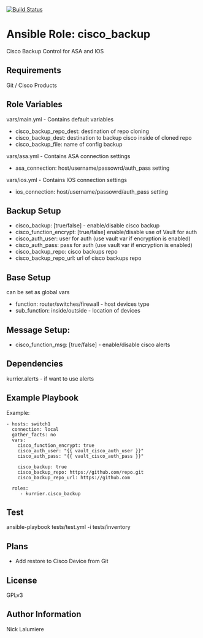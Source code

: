 [![Build Status](https://travis-ci.org/kurrier/ansible-role_cisco_backup.svg?branch=master)](https://travis-ci.org/kurrier/ansible-role_cisco_backup)

Ansible Role: cisco_backup
=========

Cisco Backup Control for ASA and IOS

Requirements
------------

Git / Cisco Products

Role Variables
--------------

vars/main.yml - Contains default variables
* cisco_backup_repo_dest: destination of repo cloning
* cisco_backup_dest: destination to backup cisco inside of cloned repo
* cisco_backup_file: name of config backup

vars/asa.yml - Contains ASA connection settings
* asa_connection: host/username/passowrd/auth_pass setting

vars/ios.yml - Contains IOS connection settings
* ios_connection: host/username/passowrd/auth_pass setting

## Backup Setup ##
* cisco_backup: [true/false] - enable/disable cisco backup
* cisco_function_encrypt: [true/false] enable/disable use of Vault for auth
* cisco_auth_user: user for auth (use vault var if encryption is enabled)
* cisco_auth_pass: pass for auth (use vault var if encryption is enabled)
* cisco_backup_repo: cisco backups repo
* cisco_backup_repo_url: url of cisco backups repo

## Base Setup ##
can be set as global vars
* function: router/switches/firewall - host devices type
* sub_function: inside/outside - location of devices

## Message Setup: ##
* cisco_function_msg: [true/false] - enable/disable cisco alerts

Dependencies
------------

kurrier.alerts - if want to use alerts

Example Playbook
----------------

Example:

    - hosts: switch1
      connection: local
      gather_facts: no
      vars:
        cisco_function_encrypt: true
        cisco_auth_user: "{{ vault_cisco_auth_user }}"
        cisco_auth_pass: "{{ vault_cisco_auth_pass }}"

        cisco_backup: true
        cisco_backup_repo: https://github.com/repo.git
        cisco_backup_repo_url: https://github.com

      roles:
         - kurrier.cisco_backup

Test
----------------

ansible-playbook tests/test.yml -i tests/inventory

Plans
----------------
- Add restore to Cisco Device from Git

License
-------

GPLv3

Author Information
------------------

Nick Lalumiere
